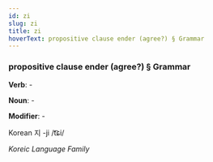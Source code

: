 ```yaml
---
id: zi
slug: zi
title: zi
hoverText: propositive clause ender (agree?) § Grammar
---
```


### propositive clause ender (agree?) § Grammar

**Verb**: -

**Noun**: -

**Modifier**: -

Korean 지 -ji /t͡ɕi/

*Koreic Language Family*